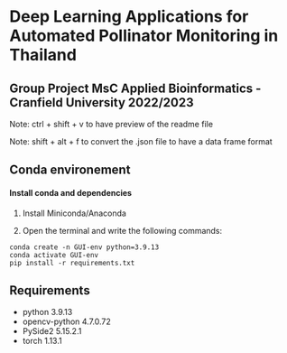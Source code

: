 # Deep Learning Applications for Automated Pollinator Monitoring in Thailand

## Group Project MsC Applied Bioinformatics - Cranfield University 2022/2023

Note: ctrl + shift + v to have preview of the readme file

Note: shift + alt + f to convert the .json file to have a data frame format

## Conda environement

#### Install conda and dependencies

1. Install Miniconda/Anaconda

2. Open the terminal and write the following commands:

```
conda create -n GUI-env python=3.9.13
conda activate GUI-env
pip install -r requirements.txt
```

## Requirements

* python 3.9.13
* opencv-python 4.7.0.72
* PySide2 5.15.2.1
* torch 1.13.1
